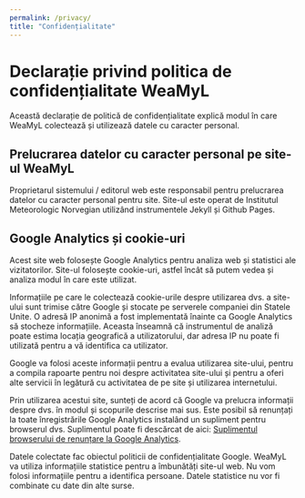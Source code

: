 ```yaml
---
permalink: /privacy/
title: "Confidențialitate"
---
```



# Declarație privind politica de confidențialitate WeaMyL


Această declarație de politică de confidențialitate explică modul în care WeaMyL colectează și utilizează datele cu caracter personal.

## Prelucrarea datelor cu caracter personal pe site-ul WeaMyL

Proprietarul sistemului / editorul web este responsabil pentru prelucrarea datelor cu caracter personal pentru site. Site-ul este operat de Institutul Meteorologic Norvegian utilizând instrumentele Jekyll și Github Pages.

## Google Analytics și cookie-uri

Acest site web folosește Google Analytics pentru analiza web și statistici ale vizitatorilor. Site-ul folosește cookie-uri, astfel încât să putem vedea și analiza modul în care este utilizat.

Informațiile pe care le colectează cookie-urile despre utilizarea dvs. a site-ului sunt trimise către Google și stocate pe serverele companiei din Statele Unite. O adresă IP anonimă a fost implementată înainte ca Google Analytics să stocheze informațiile. Aceasta înseamnă că instrumentul de analiză poate estima locația geografică a utilizatorului, dar adresa IP nu poate fi utilizată pentru a vă identifica ca utilizator.

Google va folosi aceste informații pentru a evalua utilizarea site-ului, pentru a compila rapoarte pentru noi despre activitatea site-ului și pentru a oferi alte servicii în legătură cu activitatea de pe site și utilizarea internetului.

Prin utilizarea acestui site, sunteți de acord că Google va prelucra informații despre dvs. în modul și scopurile descrise mai sus. Este posibil să renunțați la toate înregistrările Google Analytics instalând un supliment pentru browserul dvs. Suplimentul poate fi descărcat de aici: [Suplimentul browserului de renunțare la Google Analytics](https://tools.google.com/dlpage/gaoptout).

Datele colectate fac obiectul politicii de confidențialitate Google. WeaMyL va utiliza informațiile statistice pentru a îmbunătăți site-ul web. Nu vom folosi informațiile pentru a identifica persoane. Datele statistice nu vor fi combinate cu date din alte surse.
